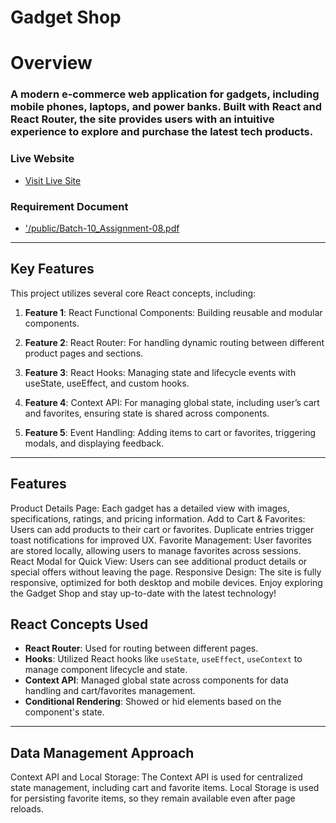 # Gadget Shop

# Overview

### A modern e-commerce web application for gadgets, including mobile phones, laptops, and power banks. Built with React and React Router, the site provides users with an intuitive experience to explore and purchase the latest tech products.

### Live Website

- [Visit Live Site](#)

### Requirement Document

- ['/public/Batch-10_Assignment-08.pdf](#)

---

## Key Features

This project utilizes several core React concepts, including:

1. **Feature 1**: React Functional Components: Building reusable and modular components.

2. **Feature 2**: React Router: For handling dynamic routing between different product pages and sections.

3. **Feature 3**: React Hooks: Managing state and lifecycle events with useState, useEffect, and custom hooks.
4. **Feature 4**: Context API: For managing global state, including user’s cart and favorites, ensuring state is shared across components.
5. **Feature 5**: Event Handling: Adding items to cart or favorites, triggering modals, and displaying feedback.

---

## Features

Product Details Page: Each gadget has a detailed view with images, specifications, ratings, and pricing information.
Add to Cart & Favorites: Users can add products to their cart or favorites. Duplicate entries trigger toast notifications for improved UX.
Favorite Management: User favorites are stored locally, allowing users to manage favorites across sessions.
React Modal for Quick View: Users can see additional product details or special offers without leaving the page.
Responsive Design: The site is fully responsive, optimized for both desktop and mobile devices.
Enjoy exploring the Gadget Shop and stay up-to-date with the latest technology!

## React Concepts Used

- **React Router**: Used for routing between different pages.
- **Hooks**: Utilized React hooks like `useState`, `useEffect`, `useContext` to manage component lifecycle and state.
- **Context API**: Managed global state across components for data handling and cart/favorites management.
- **Conditional Rendering**: Showed or hid elements based on the component's state.

---

## Data Management Approach

Context API and Local Storage: The Context API is used for centralized state management, including cart and favorite items. Local Storage is used for persisting favorite items, so they remain available even after page reloads.
